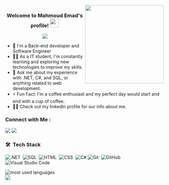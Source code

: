 
<img width="250" align="right" src="https://c.tenor.com/_DOBjnGspYAAAAAM/code-coding.gif">

<h3 align="center">
  Welcome to Mahmoud Emad's profile!
  <img src="https://media.giphy.com/media/hvRJCLFzcasrR4ia7z/giphy.gif" width="28">
</h3>

<!-- Typing SVG by DenverCoder1 - https://github.com/DenverCoder1/readme-typing-svg -->
<p align="center">
  <a href="https://github.com/DenverCoder1/readme-typing-svg"><img src="https://readme-typing-svg.herokuapp.com/?lines=Full-stack%20web%20developer;Always%20learning%20new%20things&font=Fira%20Code&center=true&width=440&height=45&color=f75c7e&vCenter=true&size=22"></a>
</p> 

- 🏢 I'm a Back-end developer and Software Engineer
- 👨‍💻 As a IT student, I'm constantly learning and exploring new technologies to improve my skills.
- 💬 Ask me about my experience with .NET, C#, and SQL, or anything related to web development.
- ⚡ Fun Fact: I'm a coffee enthusiast and my perfect day would start and end with a cup of coffee.
- 👨‍💻 Check out my linkedln profile for our info about me.


### Connect with Me :

<a href="https://linkedin.com/in/mahmoudemad1" target="_blank"><img src="https://img.shields.io/badge/-Mahmoud%20Emad-0077B5?style=for-the-badge&logo=Linkedin&logoColor=white"/></a>
<a href="https://api.whatsapp.com/send/?phone=201009102872&text&type=phone_number&app_absent=0" target="_blank"><img src="https://img.shields.io/badge/-Mahmoud%20Emad-0077B5?style=for-the-badge&logo=Telegram&logoColor=white"/></a>



### 🛠 &nbsp;Tech Stack
![.NET](https://img.shields.io/badge/-JavaScript-05122A?style=flat&logo=javascript)&nbsp;
![SQL](https://img.shields.io/badge/-Bootstrap-05122A?style=flat&logo=bootstrap&logoColor=563D7C)&nbsp;
![HTML](https://img.shields.io/badge/-HTML-05122A?style=flat&logo=HTML5)&nbsp;
![CSS](https://img.shields.io/badge/-CSS-05122A?style=flat&logo=CSS3&logoColor=1572B6)&nbsp;
![C#](https://img.shields.io/badge/-React-05122A?style=flat&logo=react)
![Git](https://img.shields.io/badge/-Git-05122A?style=flat&logo=git)&nbsp;
![GitHub](https://img.shields.io/badge/-GitHub-05122A?style=flat&logo=github)&nbsp;
![Visual Studio Code](https://img.shields.io/badge/-Visual%20Studio%20Code-05122A?style=flat&logo=visual-studio-code&logoColor=007ACC)&nbsp;





<img align="left" src="https://github-readme-stats.vercel.app/api/top-langs?username=Mahmoud-code1&show_icons=true&locale=en&layout=compact&theme=radical" alt="most used languages" />
<br>
<a href="https://komarev.com/ghpvc/?username=Mahmoud-code1&style=for-the-badge">
    <img src="https://komarev.com/ghpvc/?username=Mahmoud-code1&style=for-the-badge">
</a>
